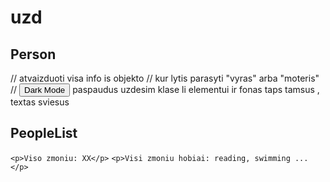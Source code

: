 # uzd

## Person

// atvaizduoti visa info is objekto
// kur lytis parasyti "vyras" arba "moteris"
// <button>Dark Mode</button> paspaudus uzdesim klase li elementui ir fonas taps tamsus , textas sviesus

## PeopleList

`<p>Viso zmoniu: XX</p>`
`<p>Visi zmoniu hobiai: reading, swimming ...</p>`
